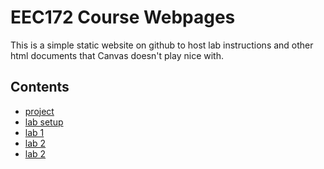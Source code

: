 # EEC172 Course Webpages

This is a simple static website on github to host lab instructions and other 
html documents that Canvas doesn't play nice with.

## Contents

- [project](labs/project-wq24.html)
- [lab setup](labs/lab-setup.html)
- [lab 1](labs/lab1-wq24.html)
- [lab 2](labs/lab2-wq24.html)
- [lab 2](labs/lab3-wq24.html)